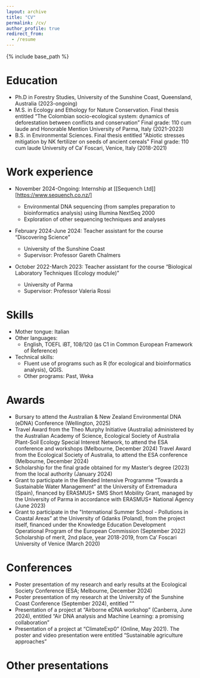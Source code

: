 ```yaml
---
layout: archive
title: "CV"
permalink: /cv/
author_profile: true
redirect_from:
  - /resume
---
```


{% include base_path %}

Education
======
* Ph.D in Forestry Studies, University of the Sunshine Coast, Queensland, Australia (2023-ongoing)
* M.S. in Ecology and Ethology for Nature Conservation. Final thesis entitled “The Colombian socio-ecological system: dynamics of deforestation between conflicts and conservation”
  Final grade: 110 cum laude and Honorable Mention
  University of Parma, Italy (2021-2023)
* B.S. in Environmental Sciences. Final thesis entitled "Abiotic stresses mitigation by NK fertilizer on seeds of ancient cereals"
  Final grade: 110 cum laude
  University of Ca’ Foscari, Venice, Italy (2018-2021)

Work experience
======
* November 2024-Ongoing: Internship at [[Sequench Ltd]] [https://www.sequench.co.nz/]
  * Environmental DNA sequencing (from samples preparation to bioinformatics analysis) using Illumina NextSeq 2000
  * Exploration of other sequencing techniques and analyses
* February 2024-June 2024: Teacher assistant for the course “Discovering Science”
  * University of the Sunshine Coast
  * Supervisor: Professor Gareth Chalmers

* October 2022-March 2023: Teacher assistant for the course “Biological Laboratory Techniques (Ecology module)”
  * University of Parma
  * Supervisor: Professor Valeria Rossi
  
Skills
======
* Mother tongue: Italian
* Other languages:
  * English, TOEFL iBT, 108/120 (as C1 in  Common European Framework of Reference)
* Technical skills:
  * Fluent use of programs such as R (for ecological and bioinformatics analysis), QGIS.
  * Other programs: Past, Weka

Awards
======
* Bursary to attend the Australian & New Zealand Environmental DNA (eDNA) Conference (Wellington, 2025)
* Travel Award from the Theo Murphy Initiative (Australia) administered by the Australian Academy of Science, Ecological Society of Australia Plant-Soil Ecology Special Interest Network, to attend the ESA conference and workshops (Melbourne, December 2024)
Travel Award from the Ecological Society of Australia, to attend the ESA conference (Melbourne, December 2024)
* Scholarship for the final grade obtained for my Master’s degree (2023) from the local authority (January 2024)
* Grant to participate in the Blended Intensive Programme “Towards a Sustainable Water Management” at the University of Extremadura (Spain), financed by ERASMUS+ SMS Short Mobility Grant, managed by the University of Parma in accordance with ERASMUS+ National Agency (June 2023)
* Grant to participate in the "International Summer School - Pollutions in Coastal Areas” at the University of Gdanks (Poland), from the project itself, financed under the Knowledge Education Development Operational Program of the European Commission (September 2022)
Scholarship of merit, 2nd place, year 2018-2019, from Ca’ Foscari University of Venice (March 2020)

Conferences
======
* Poster presentation of my research and early results at the Ecological Society Conference (ESA; Melbourne, December 2024)
* Poster presentation of my research at the University of the Sunshine Coast Conference (September 2024), entitled ""
* Presentation of a project at “Airborne eDNA workshop” (Canberra, June 2024), entitled “Air DNA analysis and Machine Learning: a promising collaboration”
* Presentation of a project at “ClimateExp0” (Online, May 2021). The poster and video presentation were entitled “Sustainable agriculture approaches”

Other presentations
=======











